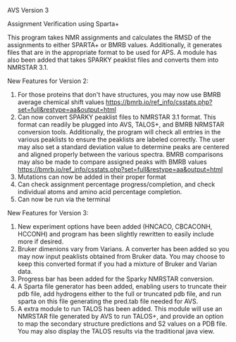AVS Version 3

Assignment Verification using Sparta+

This program takes NMR assignments and calculates the RMSD of the assignments to either SPARTA+ or BMRB values. 
Additionally, it generates files that are in the appropriate format to be used for APS. 
A module has also been added that takes SPARKY peaklist files and converts them into NMRSTAR 3.1.

New Features for Version 2:

1. For those proteins that don't have structures, you may now use BMRB average chemical shift values https://bmrb.io/ref_info/csstats.php?set=full&restype=aa&output=html 
2. Can now convert SPARKY peaklist files to NMRSTAR 3.1 format. This format can readily be plugged into AVS, TALOS+, and BMRB NRMSTAR conversion tools. Additionally, the program will check all entries in the various peaklists to ensure the peaklists are labeled correctly. The user may also set a standard deviation value to determine peaks are centered and aligned properly between the various spectra. BMRB comparisons may also be made to compare assigned peaks with BMRB values https://bmrb.io/ref_info/csstats.php?set=full&restype=aa&output=html
3. Mutations can now be added in their proper format
4. Can check assignment percentage progress/completion, and check individual atoms and amino acid percentage completion. 
5. Can now be run via the terminal

New Features for Version 3: 

1. New experiment options have been added (HNCACO, CBCACONH, HCCONH) and program has been slightly rewritten to easily include more if desired. 
2. Bruker dimenions vary from Varians. A converter has been added so you may now input peaklists obtained from Bruker data. You may choose to keep this converted format if you had a mixture of Bruker and Varian data. 
3. Progress bar has been added for the Sparky NMRSTAR conversion. 
4. A Sparta file generator has been added, enabling users to truncate their pdb file, add hydrogens either to the full or truncated pdb file, and run sparta on this file generating the pred.tab file needed for AVS. 
5. A extra module to run TALOS has been added. This module will use an NMRSTAR file generated by AVS to run TALOS+, and provide an option to map the secondary structure predictions and S2 values on a PDB file. You may also display the TALOS results via the traditional java view. 
